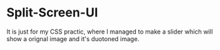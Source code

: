 ﻿# Split-Screen-UI

It is just for my CSS practic, where I managed to make a slider which will show a orignal image and it's duotoned image.
